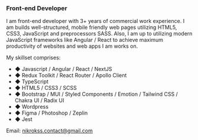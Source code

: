 ### Front-end Developer

I am front-end developer with 3+ years of commercial work experience.
I am builds well-structured, mobile friendly web pages utilizing HTML5, CSS3, JavaScript and preprocessors SASS. Also, I am up to utilizing modern JavaScript frameworks like Angular / React to achieve maximum productivity of websites and web apps I am works on.

My skillset comprises:
- ◆ Javascript / Angular / React / NextJS
- ◆ Redux Toolkit / React Router / Apollo Client
- ◆ TypeScript
- ◆ HTML5 / CSS3 / SCSS
- ◆ Bootstrap / MUI / Styled Components / Emotion / Tailwind CSS / Chakra UI / Radix UI
- ◆ Wordpress
- ◆ Figma / Photoshop / Zeplin
- ◆ Jest

Email: nikrokss.contact@gmail.com
